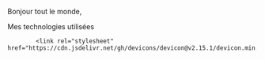 Bonjour tout le monde,

Mes technologies utilisées 

            <link rel="stylesheet" href="https://cdn.jsdelivr.net/gh/devicons/devicon@v2.15.1/devicon.min.css">
          
          
